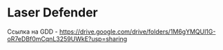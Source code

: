 # Laser Defender

Ссылка на GDD - https://drive.google.com/drive/folders/1M6gYMQUl1G-oR7eDBf0mCqnL3259UWkE?usp=sharing
